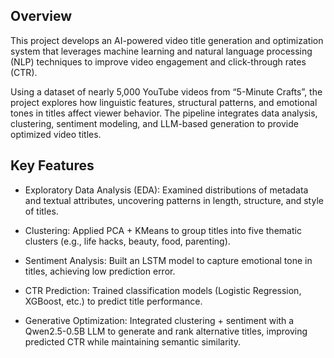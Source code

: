 ## Overview
This project develops an AI-powered video title generation and optimization system that leverages machine learning and natural language processing (NLP) techniques to improve video engagement and click-through rates (CTR).

Using a dataset of nearly 5,000 YouTube videos from “5-Minute Crafts”, the project explores how linguistic features, structural patterns, and emotional tones in titles affect viewer behavior. The pipeline integrates data analysis, clustering, sentiment modeling, and LLM-based generation to provide optimized video titles.

## Key Features

- Exploratory Data Analysis (EDA): Examined distributions of metadata and textual attributes, uncovering patterns in length, structure, and style of titles.

- Clustering: Applied PCA + KMeans to group titles into five thematic clusters (e.g., life hacks, beauty, food, parenting).

- Sentiment Analysis: Built an LSTM model to capture emotional tone in titles, achieving low prediction error.

- CTR Prediction: Trained classification models (Logistic Regression, XGBoost, etc.) to predict title performance.

- Generative Optimization: Integrated clustering + sentiment with a Qwen2.5-0.5B LLM to generate and rank alternative titles, improving predicted CTR while maintaining semantic similarity.
